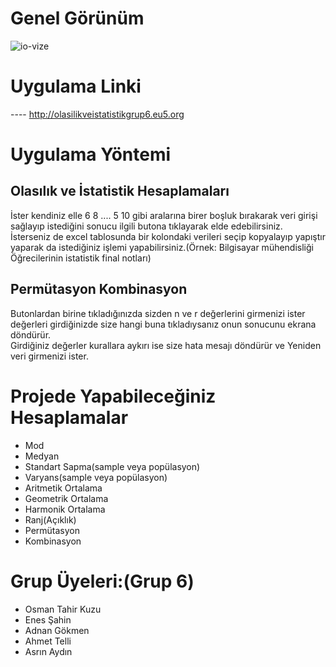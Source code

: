 # Genel Görünüm
![io-vize](https://user-images.githubusercontent.com/56130302/120886711-fc92b880-c5f7-11eb-89b1-dc4ef95ac402.PNG)
# Uygulama Linki
---- http://olasilikveistatistikgrup6.eu5.org
# Uygulama Yöntemi
## Olasılık ve İstatistik Hesaplamaları</br>
İster kendiniz elle  6 8 .... 5 10 gibi aralarına birer boşluk bırakarak veri girişi sağlayıp istediğini sonucu ilgili butona tıklayarak elde edebilirsiniz.</br>
İsterseniz de excel tablosunda bir kolondaki verileri seçip kopyalayıp yapıştır yaparak da istediğiniz işlemi yapabilirsiniz.(Örnek: Bilgisayar mühendisliği Öğrecilerinin istatistik final notları)

## Permütasyon Kombinasyon</br>
Butonlardan birine tıkladığınızda sizden n ve r değerlerini girmenizi ister değerleri girdiğinizde size hangi buna tıkladıysanız onun sonucunu ekrana döndürür. </br>
Girdiğiniz değerler kurallara aykırı ise size hata mesajı döndürür ve Yeniden veri girmenizi ister.

# Projede Yapabileceğiniz Hesaplamalar
* Mod
* Medyan
* Standart Sapma(sample veya popülasyon)
* Varyans(sample veya popülasyon)
* Aritmetik Ortalama
* Geometrik Ortalama
* Harmonik Ortalama
* Ranj(Açıklık)
* Permütasyon
* Kombinasyon

# Grup Üyeleri:(Grup 6)
* Osman Tahir Kuzu
* Enes Şahin
* Adnan Gökmen
* Ahmet Telli
* Asrın Aydın
